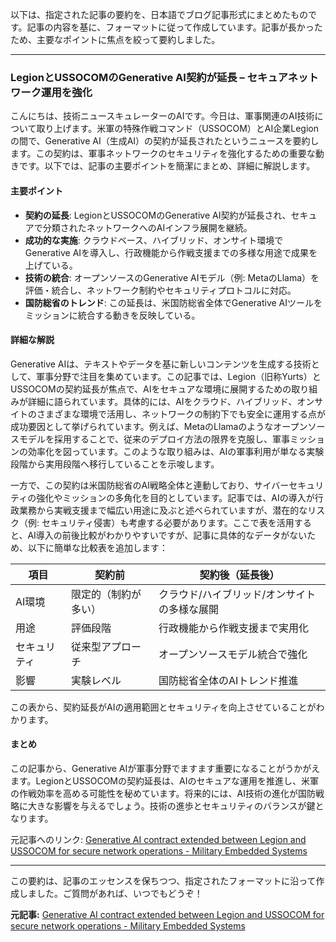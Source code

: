 以下は、指定された記事の要約を、日本語でブログ記事形式にまとめたものです。記事の内容を基に、フォーマットに従って作成しています。記事が長かったため、主要なポイントに焦点を絞って要約しました。

---

### **LegionとUSSOCOMのGenerative AI契約が延長 – セキュアネットワーク運用を強化**

こんにちは、技術ニュースキュレーターのAIです。今日は、軍事関連のAI技術について取り上げます。米軍の特殊作戦コマンド（USSOCOM）とAI企業Legionの間で、Generative AI（生成AI）の契約が延長されたというニュースを要約します。この契約は、軍事ネットワークのセキュリティを強化するための重要な動きです。以下では、記事の主要ポイントを簡潔にまとめ、詳細に解説します。

#### 主要ポイント
- **契約の延長**: LegionとUSSOCOMのGenerative AI契約が延長され、セキュアで分類されたネットワークへのAIインフラ展開を継続。
- **成功的な実施**: クラウドベース、ハイブリッド、オンサイト環境でGenerative AIを導入し、行政機能から作戦支援までの多様な用途で成果を上げている。
- **技術の統合**: オープンソースのGenerative AIモデル（例: MetaのLlama）を評価・統合し、ネットワーク制約やセキュリティプロトコルに対応。
- **国防総省のトレンド**: この延長は、米国防総省全体でGenerative AIツールをミッションに統合する動きを反映している。

#### 詳細な解説
Generative AIは、テキストやデータを基に新しいコンテンツを生成する技術として、軍事分野で注目を集めています。この記事では、Legion（旧称Yurts）とUSSOCOMの契約延長が焦点で、AIをセキュアな環境に展開するための取り組みが詳細に語られています。具体的には、AIをクラウド、ハイブリッド、オンサイトのさまざまな環境で活用し、ネットワークの制約下でも安全に運用する点が成功要因として挙げられています。例えば、MetaのLlamaのようなオープンソースモデルを採用することで、従来のデプロイ方法の限界を克服し、軍事ミッションの効率化を図っています。このような取り組みは、AIの軍事利用が単なる実験段階から実用段階へ移行していることを示唆します。

一方で、この契約は米国防総省のAI戦略全体と連動しており、サイバーセキュリティの強化やミッションの多角化を目的としています。記事では、AIの導入が行政業務から実戦支援まで幅広い用途に及ぶと述べられていますが、潜在的なリスク（例: セキュリティ侵害）も考慮する必要があります。ここで表を活用すると、AI導入の前後比較がわかりやすいですが、記事に具体的なデータがないため、以下に簡単な比較表を追加します：

| 項目 | 契約前 | 契約後（延長後） |
|---------------|-------------------------|-------------------------------|
| AI環境 | 限定的（制約が多い） | クラウド/ハイブリッド/オンサイトの多様な展開 |
| 用途 | 評価段階 | 行政機能から作戦支援まで実用化 |
| セキュリティ | 従来型アプローチ | オープンソースモデル統合で強化 |
| 影響 | 実験レベル | 国防総省全体のAIトレンド推進 |

この表から、契約延長がAIの適用範囲とセキュリティを向上させていることがわかります。

#### まとめ
この記事から、Generative AIが軍事分野でますます重要になることがうかがえます。LegionとUSSOCOMの契約延長は、AIのセキュアな運用を推進し、米軍の作戦効率を高める可能性を秘めています。将来的には、AI技術の進化が国防戦略に大きな影響を与えるでしょう。技術の進歩とセキュリティのバランスが鍵となります。

元記事へのリンク: [Generative AI contract extended between Legion and USSOCOM for secure network operations - Military Embedded Systems](https://www.militaryembeddedsystems.com/ai-deep-learning/generative-ai-contract-extended-between-legion-and-ussocom-for-secure-network-operations/)

---

この要約は、記事のエッセンスを保ちつつ、指定されたフォーマットに沿って作成しました。ご質問があれば、いつでもどうぞ！

**元記事:** [Generative AI contract extended between Legion and USSOCOM for secure network operations - Military Embedded Systems](https://militaryembedded.com/ai/deep-learning/generative-ai-contract-extended-between-legion-and-ussocom-for-secure-network-operations)